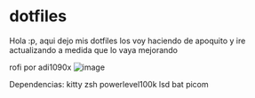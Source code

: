 # dotfiles

Hola :p, aqui dejo mis dotfiles los voy haciendo de apoquito
y ire actualizando a medida que lo vaya mejorando 

rofi por adi1090x
![image](https://user-images.githubusercontent.com/96892387/215920369-9114db6f-30c2-4983-9b2b-1775584bb55b.png)

Dependencias:
  kitty
  zsh 
  powerlevel100k
  lsd
  bat
  picom
  
